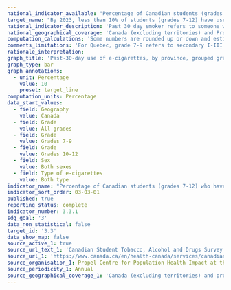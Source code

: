 ```yaml
---
national_indicator_available: "Percentage of Canadian students (grades 7-12) who have used a vaping product (e-cigarettes only) in the past 30 days"
target_name: "By 2023, less than 10% of students (grades 7-12) have used a vaping product (e-cigarettes only) in the past 30 days"
national_indicator_description: 'Past 30 day smoker refers to someone who has smoked one or more cigarettes in the past 30 days. This category will include current smokers as well as experimental smokers who have tried a cigarette in the past 30 days. E-cigarettes are battery-operated devices that mimic the act and taste of smoking cigarettes but do not contain tobacco. E-cigarettes include vaporizers with e-juice, vape pen, tank, or mod and are available with or without nicotine.'
national_geographical_coverage: 'Canada (excluding territories) and Provinces' 
computation_calculations: 'Some numbers are rounded up or down and estimates may not sum to 100 percent due to rounding.'
comments_limitations: 'For Quebec, grade 7-9 refers to secondary I-III and grade 10-12 refers to secondary IV-V.'
rationale_interpretation:
graph_title: 'Past-30-day use of e-cigarettes, by province, grouped grades and sex'
graph_type: bar
graph_annotations:
  - unit: Percentage
    value: 10
    preset: target_line
computation_units: Percentage
data_start_values:
  - field: Geography
    value: Canada
  - field: Grade
    value: All grades
  - field: Grade
    value: Grades 7-9
  - field: Grade
    value: Grades 10-12
  - field: Sex
    value: Both sexes
  - field: Type of e-cigarettes
    value: Both type
indicator_name: "Percentage of Canadian students (grades 7-12) who have used a vaping product (e-cigarettes only) in the past 30 days"
indicator_sort_order: 03-03-01
published: true
reporting_status: complete
indicator_number: 3.3.1
sdg_goal: '3'
data_non_statistical: false
target_id: '3.3'
data_show_map: false
source_active_1: true
source_url_text_1: 'Canadian Student Tobacco, Alcohol and Drugs Survey 2018-19'
source_url_1: 'https://www.canada.ca/en/health-canada/services/canadian-student-tobacco-alcohol-drugs-survey/2018-2019-detailed-tables.html#t6'
source_organisation_1: Propel Centre for Population Health Impact at the University of Waterloo
source_periodicity_1: Annual
source_geographical_coverage_1: 'Canada (excluding territories) and provinces'
---
```

